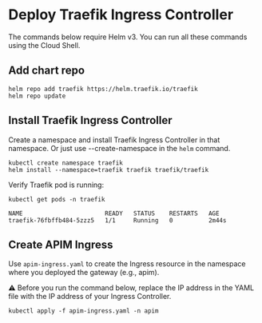# Deploy Traefik Ingress Controller

The commands below require Helm v3. You can run all these commands using the Cloud Shell.

## Add chart repo

```
helm repo add traefik https://helm.traefik.io/traefik
helm repo update
```

## Install Traefik Ingress Controller

Create a namespace and install Traefik Ingress Controller in that namespace. Or just use --create-namespace in the `helm` command.

```
kubectl create namespace traefik
helm install --namespace=traefik traefik traefik/traefik
```

Verify Traefik pod is running:

```
kubectl get pods -n traefik

NAME                       READY   STATUS    RESTARTS   AGE
traefik-76fbffb484-5zzz5   1/1     Running   0          2m44s
```

## Create APIM Ingress

Use `apim-ingress.yaml` to create the Ingress resource in the namespace where you deployed the gateway (e.g., apim).

⚠️ Before you run the command below, replace the IP address in the YAML file with the IP address of your Ingress Controller.

```
kubectl apply -f apim-ingress.yaml -n apim
```



